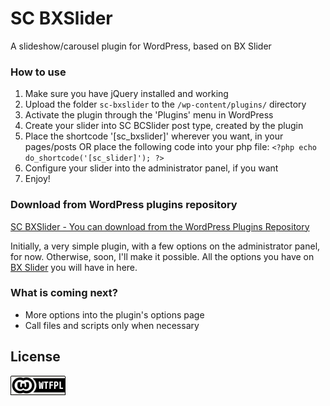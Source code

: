 # SC BXSlider
A slideshow/carousel plugin for WordPress, based on BX Slider

### How to use
1. Make sure you have jQuery installed and working
2. Upload the folder `sc-bxslider` to the `/wp-content/plugins/` directory
3. Activate the plugin through the 'Plugins' menu in WordPress
4. Create your slider into SC BCSlider post type, created by the plugin
5. Place the shortcode '[sc_bxslider]' wherever you want, in your pages/posts OR place the following code into your php file:
 `<?php echo do_shortcode('[sc_slider]'); ?>` 
6. Configure your slider into the administrator panel, if you want
7. Enjoy!

### Download from WordPress plugins repository
[SC BXSlider - You can download from the WordPress Plugins Repository](https://wordpress.org/plugins/sc-bxslider/)

Initially, a very simple plugin, with a few options on the administrator panel, for now. 
Otherwise, soon, I'll make it possible. All the options you have on [BX Slider](http://bxslider.com/) you will have in here.


### What is coming next?
 - More options into the plugin's options page
 - Call files and scripts only when necessary


## License
[![WTFPL](wtfpl-badge.png "WTFPL")](https://github.com/zergiocosta/SC-BXSlider/blob/master/LICENSE)
